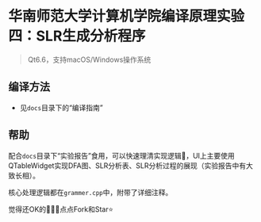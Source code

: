 # 华南师范大学计算机学院编译原理实验四：SLR生成分析程序

> Qt6.6，支持macOS/Windows操作系统

## 编译方法

- 见`docs`目录下的“编译指南”

## 帮助

配合`docs`目录下“实验报告”食用，可以快速理清实现逻辑🙋，UI上主要使用QTableWidget实现DFA图、SLR分析表、SLR分析过程的展现（实验报告中有大致长相）。

核心处理逻辑都在`grammer.cpp`中，附带了详细注释。

觉得还OK的🧑‍🤝‍🧑点点Fork和Star⭐️
